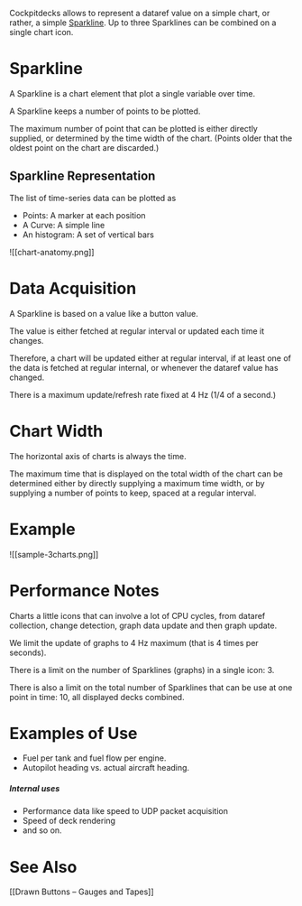 Cockpitdecks allows to represent a dataref value on a simple chart, or rather, a simple [Sparkline](https://en.wikipedia.org/wiki/Sparkline). Up to three Sparklines can be combined on a single chart icon.

# Sparkline

A Sparkline is a chart element that plot a single variable over time.

A Sparkline keeps a number of points to be plotted.

The maximum number of point that can be plotted is either directly supplied, or determined by the time width of the chart. (Points older that the oldest point on the chart are discarded.)

## Sparkline Representation

The list of time-series data can be plotted as

- Points: A marker at each position
- A Curve: A simple line
- An histogram: A set of vertical bars

![[chart-anatomy.png]]

# Data Acquisition

A Sparkline is based on a value like a button value.

The value is either fetched at regular interval or updated each time it changes.

Therefore, a chart will be updated either at regular interval, if at least one of the data is fetched at regular internal, or whenever the dataref value has changed.

There is a maximum update/refresh rate fixed at 4 Hz (1/4 of a second.)

# Chart Width

The horizontal axis of charts is always the time.

The maximum time that is displayed on the total width of the chart can be determined either by directly supplying a maximum time width, or by supplying a number of points to keep, spaced at a regular interval.

# Example

![[sample-3charts.png]]

# Performance Notes

Charts a little icons that can involve a lot of CPU cycles, from dataref collection, change detection, graph data update and then graph update.

We limit the update of graphs to 4 Hz maximum (that is 4 times per seconds).

There is a limit on the number of Sparklines (graphs) in a single icon: 3.

There is also a limit on the total number of Sparklines that can be use at one point in time: 10, all displayed decks combined.

# Examples of Use

- Fuel per tank and fuel flow per engine.
- Autopilot heading vs. actual aircraft heading.

##### Internal uses

- Performance data like speed to UDP packet acquisition
- Speed of deck rendering
- and so on.

# See Also

[[Drawn Buttons – Gauges and Tapes]]
